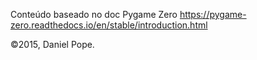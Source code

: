 Conteúdo baseado no doc Pygame Zero
https://pygame-zero.readthedocs.io/en/stable/introduction.html





©2015, Daniel Pope.
